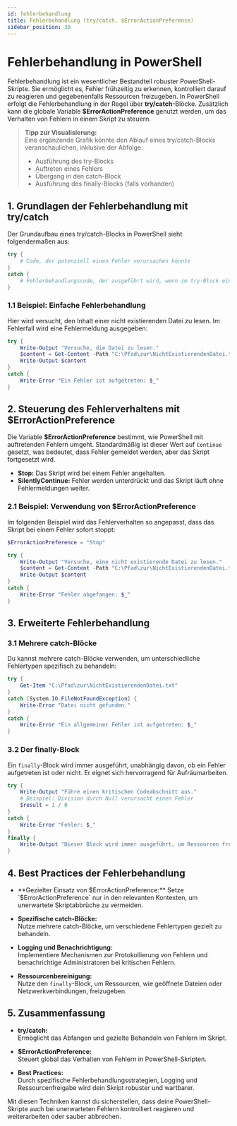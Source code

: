 ```yaml
---
id: fehlerbehandlung
title: Fehlerbehandlung (try/catch, $ErrorActionPreference)
sidebar_position: 30
---
```


# Fehlerbehandlung in PowerShell

Fehlerbehandlung ist ein wesentlicher Bestandteil robuster PowerShell-Skripte. Sie ermöglicht es, Fehler frühzeitig zu erkennen, kontrolliert darauf zu reagieren und gegebenenfalls Ressourcen freizugeben. In PowerShell erfolgt die Fehlerbehandlung in der Regel über **try/catch**-Blöcke. Zusätzlich kann die globale Variable **$ErrorActionPreference** genutzt werden, um das Verhalten von Fehlern in einem Skript zu steuern.

> **Tipp zur Visualisierung:**  
> Eine ergänzende Grafik könnte den Ablauf eines try/catch-Blocks veranschaulichen, inklusive der Abfolge:  
> - Ausführung des try-Blocks  
> - Auftreten eines Fehlers  
> - Übergang in den catch-Block  
> - Ausführung des finally-Blocks (falls vorhanden)

## 1. Grundlagen der Fehlerbehandlung mit try/catch

Der Grundaufbau eines try/catch-Blocks in PowerShell sieht folgendermaßen aus:

```powershell
try {
    # Code, der potenziell einen Fehler verursachen könnte
}
catch {
    # Fehlerbehandlungscode, der ausgeführt wird, wenn im try-Block ein Fehler auftritt
}
```

### 1.1 Beispiel: Einfache Fehlerbehandlung

Hier wird versucht, den Inhalt einer nicht existierenden Datei zu lesen. Im Fehlerfall wird eine Fehlermeldung ausgegeben:

```powershell
try {
    Write-Output "Versuche, die Datei zu lesen."
    $content = Get-Content -Path "C:\Pfad\zur\NichtExistierendenDatei.txt"
    Write-Output $content
}
catch {
    Write-Error "Ein Fehler ist aufgetreten: $_"
}
```

## 2. Steuerung des Fehlerverhaltens mit $ErrorActionPreference

Die Variable **$ErrorActionPreference** bestimmt, wie PowerShell mit auftretenden Fehlern umgeht. Standardmäßig ist dieser Wert auf `Continue` gesetzt, was bedeutet, dass Fehler gemeldet werden, aber das Skript fortgesetzt wird.

- **Stop:** Das Skript wird bei einem Fehler angehalten.
- **SilentlyContinue:** Fehler werden unterdrückt und das Skript läuft ohne Fehlermeldungen weiter.

### 2.1 Beispiel: Verwendung von $ErrorActionPreference

Im folgenden Beispiel wird das Fehlerverhalten so angepasst, dass das Skript bei einem Fehler sofort stoppt:

```powershell
$ErrorActionPreference = "Stop"

try {
    Write-Output "Versuche, eine nicht existierende Datei zu lesen."
    $content = Get-Content -Path "C:\Pfad\zur\NichtExistierendenDatei.txt"
    Write-Output $content
}
catch {
    Write-Error "Fehler abgefangen: $_"
}
```

## 3. Erweiterte Fehlerbehandlung

### 3.1 Mehrere catch-Blöcke

Du kannst mehrere catch-Blöcke verwenden, um unterschiedliche Fehlertypen spezifisch zu behandeln:

```powershell
try {
    Get-Item "C:\Pfad\zur\NichtExistierendenDatei.txt"
}
catch [System.IO.FileNotFoundException] {
    Write-Error "Datei nicht gefunden."
}
catch {
    Write-Error "Ein allgemeiner Fehler ist aufgetreten: $_"
}
```

### 3.2 Der finally-Block

Ein `finally`-Block wird immer ausgeführt, unabhängig davon, ob ein Fehler aufgetreten ist oder nicht. Er eignet sich hervorragend für Aufräumarbeiten.

```powershell
try {
    Write-Output "Führe einen kritischen Codeabschnitt aus."
    # Beispiel: Division durch Null verursacht einen Fehler
    $result = 1 / 0
}
catch {
    Write-Error "Fehler: $_"
}
finally {
    Write-Output "Dieser Block wird immer ausgeführt, um Ressourcen freizugeben."
}
```

## 4. Best Practices der Fehlerbehandlung

- **Gezielter Einsatz von $ErrorActionPreference:**  
  Setze `$ErrorActionPreference` nur in den relevanten Kontexten, um unerwartete Skriptabbrüche zu vermeiden.

- **Spezifische catch-Blöcke:**  
  Nutze mehrere catch-Blöcke, um verschiedene Fehlertypen gezielt zu behandeln.

- **Logging und Benachrichtigung:**  
  Implementiere Mechanismen zur Protokollierung von Fehlern und benachrichtige Administratoren bei kritischen Fehlern.

- **Ressourcenbereinigung:**  
  Nutze den `finally`-Block, um Ressourcen, wie geöffnete Dateien oder Netzwerkverbindungen, freizugeben.

## 5. Zusammenfassung

- **try/catch:**  
  Ermöglicht das Abfangen und gezielte Behandeln von Fehlern im Skript.
  
- **$ErrorActionPreference:**  
  Steuert global das Verhalten von Fehlern in PowerShell-Skripten.
  
- **Best Practices:**  
  Durch spezifische Fehlerbehandlungsstrategien, Logging und Ressourcenfreigabe wird dein Skript robuster und wartbarer.

Mit diesen Techniken kannst du sicherstellen, dass deine PowerShell-Skripte auch bei unerwarteten Fehlern kontrolliert reagieren und weiterarbeiten oder sauber abbrechen.
